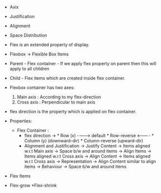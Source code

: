 * Axix
* Justification
* Alignment
* Space Distribution

* Flex is an extended property of display.
* Flexbox -> Flexible Box Items    
* Parent - Flex container
         - If we apply flex property on parent then  this will apply to all children
* Child - Flex items which are created inside flex   container.

* Flexbox container has two axes: 
  1. Main axis : According to my flex-direction 
  2. Cross axis : Perpendicular to main axis  

* flex direction is the property which is applied on flex container.

* Properties:
  * Flex Container : 
    * flex direction -> * Row (x)  ---->  default 
                        * Row-reverse <----
                        * Column  (y)  (downward-dir)
                        * Column-reverse (upward-dir)
    * Alignment and Justification 
      -> Justify Content  -> Items aligned w.r.t Main axis 
                          -> Space b/w and around items 
      -> Align Items      -> Items aligned w.r.t Cross axis 
      -> Align Content    -> Items aligned w.r.t Cross axis 
        ->  Representation  -> Align Content similar to align items 
        ->  Behaviour       -> Space b/w and around  items 
 * Flex Items          
 * Flex-grow 
 *Flex-shrink                                                      